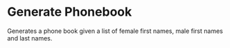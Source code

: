 # Generate Phonebook

Generates a phone book given a list of female first names, male first names and last names. 

